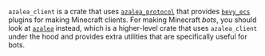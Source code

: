 `azalea_client` is a crate that uses [`azalea_protocol`] that provides [`bevy_ecs`] plugins for making Minecraft clients.
For making Minecraft *bots*, you should look at [`azalea`] instead, which is a higher-level crate that uses `azalea_client` under the hood and provides extra utilities that are specifically useful for bots.



[`azalea_protocol`]: https://docs.rs/azalea-protocol
[`bevy_ecs`]: https://docs.rs/bevy_ecs
[`azalea`]: https://docs.rs/azalea
